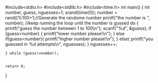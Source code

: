 #include<stdio.h>
#include<stdlib.h>
#include<time.h>
int main()
{
    int number, guess, nguesses=1;
    srand(time(0));
    number = rand()%100+1;//Generate the randome number
    printf("the number is ", number);
    //keep running the loop until the number is gussed
    do
    {
        printf("guess the number between 1 to 100\n");
        scanf("%d", &guess);
        if (guess>number)
        {
            printf("lower number please!\n");
        }
        else if(guess<number){
            printf("higher number please!\n");
        }
        else{
            printf("you guessed in %d attempts\n", nguesses);
        }
        nguesses++;
        
    } while (guess!=number);
    
    
    return 0;
}
